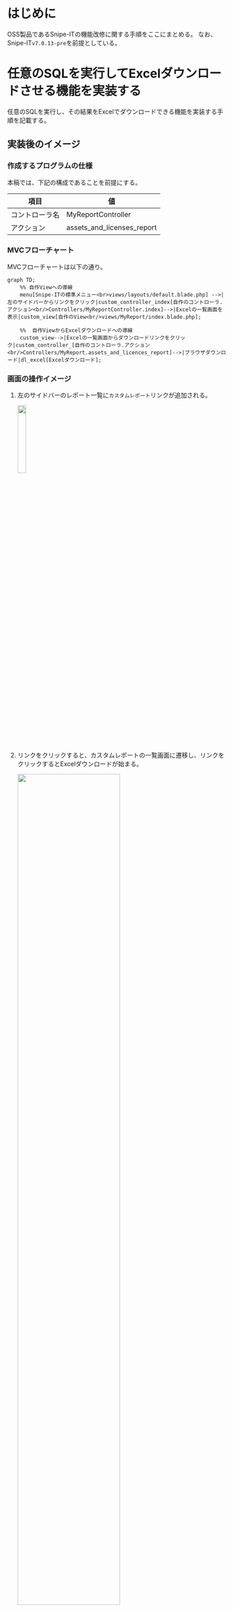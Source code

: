 # はじめに

OSS製品であるSnipe-ITの機能改修に関する手順をここにまとめる。
なお、Snipe-IT`v7.0.13-pre`を前提としている。

# 任意のSQLを実行してExcelダウンロードさせる機能を実装する

任意のSQLを実行し、その結果をExcelでダウンロードできる機能を実装する手順を記載する。

## 実装後のイメージ

### 作成するプログラムの仕様
本稿では、下記の構成であることを前提にする。

| 項目           | 値                         |
| -------------- | -------------------------- |
| コントローラ名 | MyReportController         |
| アクション     | assets_and_licenses_report |


### MVCフローチャート

MVCフローチャートは以下の通り。

```mermaid
graph TD;
    %% 自作Viewへの導線
    menu[Snipe-ITの標準メニュー<br>views/layouts/default.blade.php] -->|左のサイドバーからリンクをクリック|custom_controller_index[自作のコントローラ.アクション<br/>Controllers/MyReportController.index]-->|Excelの一覧画面を表示|custom_view[自作のView<br/>views/MyReport/index.blade.php];

    %%  自作ViewからExcelダウンロードへの導線
    custom_view-->|Excelの一覧画面からダウンロードリンクをクリック|custom_controller_[自作のコントローラ.アクション<br/>Controllers/MyReport.assets_and_licences_report]-->|ブラウザダウンロード|dl_excel[Excelダウンロード];
```

### 画面の操作イメージ
1. 左のサイドバーのレポート一覧に`カスタムレポート`リンクが追加される。

    <img src="images//README/image-1.png" width="20%">

2. リンクをクリックすると、カスタムレポートの一覧画面に遷移し、リンクをクリックするとExcelダウンロードが始まる。

    <img src="images/README/image-3.png" width="70%">

    ↓

    <img src="images/README/image-4.png" width="50%">

## ①Composerライブラリの導入
下記コマンドで必要なライブラリを導入しておくこと。
※後述の`php artisan make:export`コマンドを実行する際に必要となる

```bash
 composer require maatwebsite/excel
```


## ②エクスポートクラスを作成する
SQLを実行してExcel出力するためのエクスポートクラスを作成する。

以下のコマンドを実行してクラスを作成する。
```bash
php artisan make:export SqlExport
```

生成されたエクスポートクラスを以下の通り修正する。

app/Exports/SqlExport.php
```php
<?php

namespace App\Exports;

use Illuminate\Support\Facades\DB;
use Maatwebsite\Excel\Concerns\FromCollection;

// Excelにヘッダを付与するためのライブラリ
use Maatwebsite\Excel\Concerns\WithHeadings;

class SqlExport implements FromCollection, WithHeadings
{
    // ----- プロパティ変数
    protected $query;
    protected $headings;

    // ----- コンストラクタ
    // SQLクエリとヘッダを受け取る
    public function __construct($query, $headings = [])
    {
        $this->query = $query;
        $this->headings = $headings;
    }

    // ----- 各種メソッド
    /**
     * プロパティ変数のSQLを実行し、コレクションとして返す
     *
     * @return \Illuminate\Support\Collection
     */
    public function collection()
    {
        // クエリを実行して結果を返す
        return collect(DB::select($this->query));
    }

    /**
     * Excelのヘッダを配列として返す。
     *
     * @return array
     */
    public function headings(): array
    {
        // プロパティ変数のヘッダ情報を返す。もしプロパティ変数が存在しなれば空の配列を返す
        return $this->headings ?: [];
    }
}
```

## ③コントローラ作成
下記コマンドでコントローラを作成する。

```bash
php artisan make:controller MyReportController
```

作成したコントローラを以下の通り修正する。

app/Http/Controllers/MyReportController.php
```php
<?php

namespace App\Http\Controllers;

// DBアクセスに必要なライブラリ
use Illuminate\Support\Facades\DB;

// SQLで実行したデータセットをExcelでダウンロードさせるために必要なライブラリ
use App\Exports\SqlExport;
use Maatwebsite\Excel\Facades\Excel;

class MyReportController extends Controller
{
    /**
     * カスタムレポートのダウンロード一覧画面を表示するアクションメソッド
     */
    public function index()
    {
        return view('MyReport.index');
    }

    /**
     * 資産とライセンス情報を並列で抽出し、Excelでダウンロードさせるアクションメソッド。
     */

    public function assets_and_licences_report()
    {
        // SQLで使用する各種テーブル名を、モデルクラスから抽出する
        // ※文字列内でテーブル名を直書きしないようにするため
        $tableNameAsset = (new Asset())->getTable();
        $tableNameLicense = (new License())->getTable();
        $tableNameLicenseSeat = (new LicenseSeat())->getTable();

        // テーブルのカラム名と、Excelに出力するヘッダ名の対応配列変数を定義
        // ※general.phpで機械的に抽出できない日本語名があるため（資産名など）、明示的に定義
        // ※general.phpで取得できる項目については、trans()メソッドを用いて取得
        $columnHeaderHash = [
            // テーブルカラム名 => Excelヘッダ名
            "{$tableNameAsset}.name" => (trans('general.asset') . "名"),
            "{$tableNameLicense}.name" => trans('general.license'),
        ];
        // 連想配列からカラム名（Key）のみを抽出して配列変数に格納
        $columns = array_keys($columnHeaderHash);
        // 連想配列からExcelヘッダ名（Value）のみを抽出して配列変数に格納
        $headers = array_values($columnHeaderHash);

        //クエリビルダでSQLを生成し、文字列に変換して変数に格納する
        $sqlStr = DB::table($tableNameAsset)
            ->select($columns)
            ->leftJoin(
                $tableNameLicenseSeat
                , "{$tableNameAsset}.id", '=', "{$tableNameLicenseSeat}.asset_id"
            )
            ->leftJoin(
                $tableNameLicense
                , "{$tableNameLicenseSeat}.license_id", '=', "{$tableNameLicense}.id"
            )
            ->toSql()
        ;

        // Excelエクスポート用オブジェクトを定義
        $sqlExportObj = new SqlExport(
            $sqlStr,
            $headers
        );

        // Excelファイルのダウンロードを実行
        return Excel::download($sqlExportObj, '資産情報とライセンスの一覧.xlsx');
    }
}
```

## ④ルーティング設定
下記ファイルを編集し、ルーティングを編集する。

routes/web.php

```php
<?php
・・・
★↓追記
// 自作のカスタムレポートのルーティング情報
use App\Http\Controllers\MyReportController;
・・・

Route::group(['middleware' => ['auth']], function () {
・・・
	★↓追記
    // 自作のカスタムレポートのルーティング情報
    Route::get('/MyReport/assets_and_licences_report', [MyReportController::class, 'assets_and_licences_report']);
・・・
```

上記を追記したら、以下のアドレスにアクセスする。

http://<IPアドレス>/MyReport/assets_and_licences_report

# サイドバーに新たに自作のカスタムレポート画面へのリンクを作成する

「[前述の手順](#任意のSQLを実行してExcelダウンロードさせる機能を実装する)」で作成したコントローラに新たに`index`アクションを追加し、Snipe-ITのサイドバーにリンクを追加してアクセスできるようにする。

## ①コントローラ、ルーティング作成
まずコントローラにアクションを追加し、ルーティングを追加する。

app/Http/Controllers/MyReportController.php

```php
・・・
    /**
     * カスタムレポートのダウンロード一覧画面を表示するアクションメソッド
     */
    public function index()
    {
        return view('MyReport.index');
    }
・・・
```

routes/web.php

```php
・・・
    Route::get('/MyReport', [MyReportController::class, 'index']);
・・・
```

また、後述のビューに埋め込むリンクで使用するため、レポートダウンロード用のルーティングに名前をつける。

routes/web.php

```php
・・・
    // 資産情報とライセンスを並列で出力するレポートのダウロード用アクション
    Route::get('/MyReport/assets_and_licences_report', [MyReportController::class, 'assets_and_licences_report'])
        ->name('myreport/assets_and_licences_report');　★ここの設定を追記する
・・・
```

## ②ラベルの定義
Snipe-ITでは、ラベルはあらかじめ所定のPHPに定義する必要がある。
下記を追記する。

resources/lang/ja-JP/general.php

```php
<?php

return [
・・・
    // 自作のカスタムレポートのラベル
    'my_report'        => 'カスタムレポート',
・・・
```

上記で定義したラベルは下記で呼び出すことができる。
```php
{{ trans('general.my_report') }}
```

## ③カスタムレポートの一覧ビューの作成

先ほど作成したコントローラへのリンクするビューを作成する。

以下のビューを作成すること。
resources/views/CustomReport/index.blade.php
```php
@extends('layouts/default')

{{-- Page title --}}
@section('title')
{{ trans('general.my_report') }}
@parent
@stop

{{-- Page content --}}
@section('content')

<div class="text-center col-md-12" style="padding-top: 10px;">
  <a href="{{ route('myreport/assets_and_licences_report') }}" class="btn btn-primary btn-sm" style="width: 100%">
    すべての資産情報とライセンスをまとめてExcelダウンロード
  </a>
</div>

@stop

@section('moar_scripts')
@include ('partials.bootstrap-table')
@stop
```

※`{{ route('myreport/assets_and_licences_report') }}`は、「[[/コントローラ、ルーティング作成]]」で記述したルーティングの名前（`->name`）に対応する。

# 資産情報の標準項目を非表示にする

## 新規作成/編集画面の項目を非表示にする

### プログラムの構成

Snipe-ITで標準で存在する項目を画面上から非表示にしたい場合の手順を示す。

前提として、Snipe-ITでは下記の構成で画面項目を表示している。

[イメージ]

```mermaid
graph BT;
    partials["resources/views/partials/forms/edit/<u>**XXX**</u>.blade.php"]-->|"@include('partials.forms.edit.<u>**XXX**</u>'〜"|createEditPage[資産の作成、編集画面<br>resources/views/hardware/edit.blade.php<br />※作成、編集画面双方で「edit.blade.php」を共通で使用];

    click partials href "https://example.com/comment1" "処理1の詳細を参照"

```

### 具体的な修正手順

ここでは資産情報の`シリアル`を非表示にする方法を記載する。

![alt text](images/README/image.png)

以下のファイルを変更する。

resources/views/partials/forms/edit/serial.blade.php
```html
<!-- Serial -->
<div class="form-group {{ $errors->has('serial') ? ' has-error' : '' }}">
    <label for="{{ $fieldname }}" class="col-md-3 control-label">{{ trans('admin/hardware/form.serial') }} </label>
    <div class="col-md-7 col-sm-12{{  (Helper::checkIfRequired($item, 'serial')) ? ' required' : '' }}">
        <input class="form-control" type="text" name="{{ $fieldname }}" id="{{ $fieldname }}" value="{{ old((isset($old_val_name) ? $old_val_name : $fieldname), $item->serial) }}" />
        {!! $errors->first('serial', '<span class="alert-msg" aria-hidden="true"><i class="fas fa-times" aria-hidden="true"></i> :message</span>') !!}
    </div>
</div>
```

↓

```html
<!-- Serial -->
{{-- ↓ここから↓

<div class="form-group {{ $errors->has('serial') ? ' has-error' : '' }}">
    <label for="{{ $fieldname }}" class="col-md-3 control-label">{{ trans('admin/hardware/form.serial') }} </label>
    <div class="col-md-7 col-sm-12{{  (Helper::checkIfRequired($item, 'serial')) ? ' required' : '' }}">

↑ここまでコメントアウト↑--}}

{{-- 「type="text"→「type="hidden"」に変更 --}}
        <input class="form-control" type="hidden" name="{{ $fieldname }}" id="{{ $fieldname }}" value="{{ old((isset($old_val_name) ? $old_val_name : $fieldname), $item->serial) }}" />

{{-- ↓ここから↓
            {!! $errors->first('serial', '<span class="alert-msg" aria-hidden="true"><i class="fas fa-times" aria-hidden="true"></i> :message</span>') !!}
    </div>
</div>
↑ここまでコメントアウト↑--}}
```

★`input`はコメントアウトしないこと。例え空欄の情報であっても、サーバにパラメータを送信しなければエラーを引き起こす。

## レポートの一覧画面から非表示にする

### プログラムの構成

まず、レポートの一覧画面は以下の構成になっている。

```mermaid
graph TD;
    report[レポートの一覧画面<br>resources/views/hardware/index.blade.php] -->|"tableタグ内の「data-columns={{ \\App\\Presenters\\AssetPresenter::dataTableLayout() }}"」でPHPプログラム呼び出し| presenter["資産のプレゼンタープログラム<br>app/Presenters/AssetPresenter.php<br>※「dataTableLayout()」メソッド内に定義されている各項目の列情報を読み込む"];
```

### 具体的な修正手順

下記の通りコメントアウトすれば良い。
app/Presenters/AssetPresenter.php
```php
...
                'sortable' => true,
                'switchable' => false,
                'title' => trans('admin/hardware/table.asset_tag'),
                'visible' => true,
                'formatter' => 'hardwareLinkFormatter',
            ],
             /* 一覧画面の「シリアル」のヘッダを非表示にする
            [
                'field' => 'serial',
                'searchable' => true,
                'sortable' => true,
                'title' => trans('admin/hardware/form.serial'),
                'visible' => true,
                'formatter' => 'hardwareLinkFormatter',
            ],
            */  [
                'field' => 'model',
                'searchable' => true,
...
```

## カスタムレポート画面から非表示にする

カスタムレポートで指定する項目を非表示にする。

![alt text](image.png)

修正箇所は以下の通り。

resources/views/reports/custom.blade.php

```html
・・・
              <label class="form-control">
                {{ Form::checkbox('category', '1', '1') }}
                {{ trans('general.category') }}
              </label>

              {{-- ↓ここから↓
              <label class="form-control">
                {{ Form::checkbox('serial', '1', '1') }}
                {{ trans('admin/hardware/table.serial') }}
              </label>
              ↑ここまでコメントアウト↑--}}

              <label class="form-control">
                {{ Form::checkbox('purchase_date', '1', '1') }}
                {{ trans('admin/licenses/table.purchase_date') }}
              </label>
・・・
```

# 参考

## Snipe-ITのデザインを踏襲して新たなViewを作成する場合のポイント

そのままシンプルなHTMLを記述してしまうと、Snipe-ITのヘッダやフッタなどが表示されず、CSSも適用されないため、必ず下記の記述は漏れなく組み込んだうえでビューを作成すること。

```php
@extends('layouts/default')

{{-- Page title --}}
@section('title')
 ★★★任意のヘッダタイトル★★★
@parent
@stop

{{-- Page content --}}
@section('content')

★★★任意のHTMLを記述★★★

@stop

@section('moar_scripts')
@include ('partials.bootstrap-table')
@stop
```

次にSnipe-ITに標準で実装されているサイドバーのリンクメニューに、

